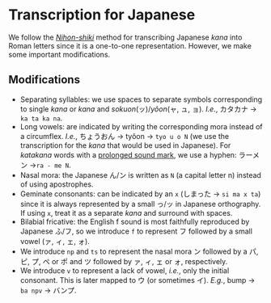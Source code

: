 # Transcription for Japanese

We follow the [_Nihon-shiki_](https://en.wikipedia.org/wiki/Nihon-shiki_romanization) method for transcribing Japanese _kana_ into Roman letters since it is a one-to-one representation. However, we make some important modifications.

## Modifications

- Separating syllables: we use spaces to separate symbols corresponding to single _kana_ or _kana_ and _sokuon_(ッ)/_yôon_(ャ, ュ, ョ). _I.e._, カタカナ → `ka ta ka na`.
- Long vowels: are indicated by writing the corresponding mora instead of a circumflex. _I.e._, ちょうおん → tyôon → `tyo u o N` (we use the transcription for the _kana_ that would be used in Japanese). For _katakana_ words with a [prolonged sound mark](https://en.wikipedia.org/wiki/Ch%C5%8Donpu), we use a hyphen: ラーメン →`ra - me N`.
- Nasal mora: the Japanese ん/ン is written as `N` (a capital letter n) instead of using apostrophes.
- Geminate consonants: can be indicated by an `x` (しまった → `si ma x ta`) since it is always represented by a small っ/ッ in Japanese orthography. If using `x`, treat it as a separate _kana_ and surround with spaces.
- Bilabial fricative: the English f sound is most faithfully reproduced by Japanese ふ/フ, so we introduce `f` to represent フ followed by a small vowel (ァ, ィ, ェ, ォ).
- We introduce `np` and `ts` to represent the nasal mora ン followed by a パ, ピ, プ, ペ or ポ and ツ followed by ァ, ィ, ェ or ォ, respectively.
- We introduce `v` to represent a lack of vowel, _i.e._, only the initial consonant. This is later mapped to ウ (or sometimes イ). _E.g._, bump → `ba npv` → バンプ.
